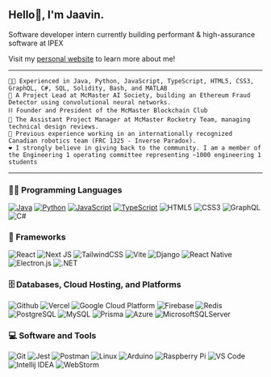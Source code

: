 ## Hello👋, I'm Jaavin.

Software developer intern currently building performant & high-assurance software at IPEX

Visit my [personal website](https://jaavin.ca) to learn more about me!

<hr>

``` 
👨‍💻 Experienced in Java, Python, JavaScript, TypeScript, HTML5, CSS3, GraphQL, C#, SQL, Solidity, Bash, and MATLAB
🤖 A Project Lead at McMaster AI Society, building an Ethereum Fraud Detector using convolutional neural networks.
⛓️ Founder and President of the McMaster Blockchain Club
🚀 The Assistant Project Manager at McMaster Rocketry Team, managing technical design reviews.
🍁 Previous experience working in an internationally recognized Canadian robotics team (FRC 1325 - Inverse Paradox).
❤️ I strongly believe in giving back to the community. I am a member of the Engineering 1 operating committee representing ~1000 engineering 1 students
```
<hr/>

### 👨‍💻 Programming Languages
<a href="https://github.com/search?q=user%3AUnloadingGnat+is%3Arepo+language%3Ajava">![Java](https://img.shields.io/badge/Java-ED8B00?style=for-the-badge&logo=openjdk&logoColor=white)</a>
<a href="https://github.com/search?q=user%3AUnloadingGnat+is%3Arepo+language%3Apython">![Python](https://img.shields.io/badge/Python-3776AB?style=for-the-badge&logo=python&logoColor=white)</a>
<a href="https://github.com/search?q=user%3AUnloadingGnat+is%3Arepo+language%3Ajavascript">![JavaScript](https://img.shields.io/badge/javascript-%23323330.svg?style=for-the-badge&logo=javascript&logoColor=%23F7DF1E)</a>
<a href="https://github.com/search?q=user%3AUnloadingGnat+is%3Arepo+language%3Atypescript">![TypeScript](https://img.shields.io/badge/typescript-%23007ACC.svg?style=for-the-badge&logo=typescript&logoColor=white)</a>
![HTML5](https://img.shields.io/badge/html5-%23E34F26.svg?style=for-the-badge&logo=html5&logoColor=white)
![CSS3](https://img.shields.io/badge/css3-%231572B6.svg?style=for-the-badge&logo=css3&logoColor=white)
![GraphQL](https://img.shields.io/badge/-GraphQL-E10098?style=for-the-badge&logo=graphql&logoColor=white)
![C#](https://img.shields.io/badge/C%23-239120?style=for-the-badge&logo=c-sharp&logoColor=white)

### 🧰 Frameworks
![React](https://img.shields.io/badge/react-%2320232a.svg?style=for-the-badge&logo=react&logoColor=%2361DAFB)
![Next JS](https://img.shields.io/badge/Next-black?style=for-the-badge&logo=next.js&logoColor=white)
![TailwindCSS](https://img.shields.io/badge/tailwindcss-%2338B2AC.svg?style=for-the-badge&logo=tailwind-css&logoColor=white)
![Vite](https://img.shields.io/badge/vite-d6CFF?style=for-the-badge&logo=vite&logoColor=white)
![Django](https://img.shields.io/badge/django-092E20?style=for-the-badge&logo=django&logoColor=white)
![React Native](https://img.shields.io/badge/react_native-%2320232a.svg?style=for-the-badge&logo=react&logoColor=%2361DAFB)
![Electron.js](https://img.shields.io/badge/Electron-191970?style=for-the-badge&logo=Electron&logoColor=white)
![.NET](https://img.shields.io/badge/.NET-5C2D91?style=for-the-badge&logo=.net&logoColor=white)

### 🗄️ Databases, Cloud Hosting, and Platforms
![Github](https://img.shields.io/badge/github-%23121011.svg?style=for-the-badge&logo=github&logoColor=white)
![Vercel](https://img.shields.io/badge/vercel-000000?style=for-the-badge&logo=vercel&logoColor=white)
![Google Cloud Platform](https://img.shields.io/badge/Google_Cloud-4285F4?style=for-the-badge&logo=google-cloud&logoColor=white)
![Firebase](https://img.shields.io/badge/Firebase-039BE5?style=for-the-badge&logo=Firebase&logoColor=white)
![Redis](https://img.shields.io/badge/redis-%23DD0031.svg?style=for-the-badge&logo=redis&logoColor=white)
![PostgreSQL](https://img.shields.io/badge/postgresql-4169E1?style=for-the-badge&logo=postgresql&logoColor=white)
![MySQL](https://img.shields.io/badge/mysql-%2300f.svg?style=for-the-badge&logo=mysql&logoColor=white)
![Prisma](https://img.shields.io/badge/Prisma-3982CE?style=for-the-badge&logo=Prisma&logoColor=white)
![Azure](https://img.shields.io/badge/Microsoft_Azure-0089D6?style=for-the-badge&logo=microsoft-azure&logoColor=white)
![MicrosoftSQLServer](https://img.shields.io/badge/Microsoft%20SQL%20Server-CC2927?style=for-the-badge&logo=microsoft%20sql%20server&logoColor=white)

### 💻 Software and Tools
![Git](https://img.shields.io/badge/git-%23F05033.svg?style=for-the-badge&logo=git&logoColor=white)
![Jest](https://img.shields.io/badge/-jest-%23C21325?style=for-the-badge&logo=jest&logoColor=white)
![Postman](https://img.shields.io/badge/Postman-FF6C37?style=for-the-badge&logo=postman&logoColor=white)
![Linux](https://img.shields.io/badge/Linux-FCC624?style=for-the-badge&logo=linux&logoColor=black)
![Arduino](https://img.shields.io/badge/-Arduino-00979D?style=for-the-badge&logo=Arduino&logoColor=white)
![Raspberry Pi](https://img.shields.io/badge/-RaspberryPi-C51A4A?style=for-the-badge&logo=Raspberry-Pi)
![VS Code](https://img.shields.io/badge/VS%20Code-007ACC?style=for-the-badge&logo=visualstudiocode&logoColor=white)
![Intellij IDEA](https://img.shields.io/badge/IntelliJIDEA-000000.svg?style=for-the-badge&logo=intellij-idea&logoColor=white)
![WebStorm](https://img.shields.io/badge/webstorm-143?style=for-the-badge&logo=webstorm&logoColor=white&color=black)
